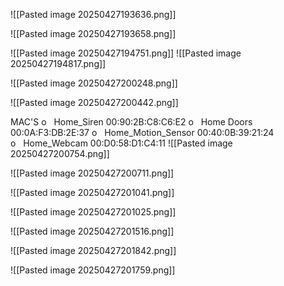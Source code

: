 

![[Pasted image 20250427193636.png]]

![[Pasted image 20250427193658.png]]

![[Pasted image 20250427194751.png]]
![[Pasted image 20250427194817.png]]

![[Pasted image 20250427200248.png]]


![[Pasted image 20250427200442.png]]

MAC'S
o   Home_Siren
00:90:2B:C8:C6:E2
o   Home Doors
00:0A:F3:DB:2E:37
o   Home_Motion_Sensor
00:40:0B:39:21:24
o   Home_Webcam
00:D0:58:D1:C4:11
![[Pasted image 20250427200754.png]]






![[Pasted image 20250427200711.png]]

![[Pasted image 20250427201041.png]]



![[Pasted image 20250427201025.png]]


![[Pasted image 20250427201516.png]]

![[Pasted image 20250427201842.png]]

![[Pasted image 20250427201759.png]]


